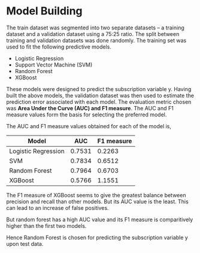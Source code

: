 # Model Building

The train dataset was segmented into two separate datasets – a training dataset and a validation dataset using a 75:25 ratio. 
The split between training and validation datasets was done randomly. The training set was used to fit the following predictive models.

- Logistic Regression
- Support Vector Machine (SVM)
- Random Forest
- XGBoost

These models were designed to predict the subscription variable y. Having built the above models, the validation dataset was then used
to estimate the prediction error associated with each model. The evaluation metric chosen was **Area Under the Curve (AUC) and F1 measure**.
The AUC and F1 measure values form the basis for selecting the preferred model.

The AUC and F1 measure values obtained for each of the model is,

| Model | AUC | F1 measure |
| ----- | --- | ---------- |
| Logistic Regression | 0.7531 | 0.2263 |
| SVM | 0.7834 | 0.6512 |
| Random Forest | 0.7964 | 0.6703 |
| XGBoost | 0.5766 | 1.1551 |

The F1 measure of XGBoost seems to give the greatest balance between precision and recall than other models. But its AUC value is the least.
This can lead to an increase of false positives.

But random forest has a high AUC value and its F1 measure is comparitively higher than the first two models. 

Hence Random Forest is chosen for predicting the subscription variable y upon test data.
